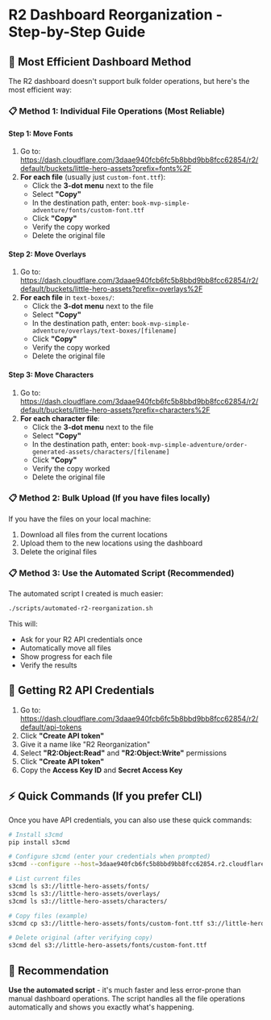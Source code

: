 # R2 Dashboard Reorganization - Step-by-Step Guide

## 🎯 **Most Efficient Dashboard Method**

The R2 dashboard doesn't support bulk folder operations, but here's the most efficient way:

### **📋 Method 1: Individual File Operations (Most Reliable)**

#### **Step 1: Move Fonts**
1. Go to: https://dash.cloudflare.com/3daae940fcb6fc5b8bbd9bb8fcc62854/r2/default/buckets/little-hero-assets?prefix=fonts%2F
2. **For each file** (usually just `custom-font.ttf`):
   - Click the **3-dot menu** next to the file
   - Select **"Copy"**
   - In the destination path, enter: `book-mvp-simple-adventure/fonts/custom-font.ttf`
   - Click **"Copy"**
   - Verify the copy worked
   - Delete the original file

#### **Step 2: Move Overlays**
1. Go to: https://dash.cloudflare.com/3daae940fcb6fc5b8bbd9bb8fcc62854/r2/default/buckets/little-hero-assets?prefix=overlays%2F
2. **For each file** in `text-boxes/`:
   - Click the **3-dot menu** next to the file
   - Select **"Copy"**
   - In the destination path, enter: `book-mvp-simple-adventure/overlays/text-boxes/[filename]`
   - Click **"Copy"**
   - Verify the copy worked
   - Delete the original file

#### **Step 3: Move Characters**
1. Go to: https://dash.cloudflare.com/3daae940fcb6fc5b8bbd9bb8fcc62854/r2/default/buckets/little-hero-assets?prefix=characters%2F
2. **For each character file**:
   - Click the **3-dot menu** next to the file
   - Select **"Copy"**
   - In the destination path, enter: `book-mvp-simple-adventure/order-generated-assets/characters/[filename]`
   - Click **"Copy"**
   - Verify the copy worked
   - Delete the original file

### **📋 Method 2: Bulk Upload (If you have files locally)**

If you have the files on your local machine:
1. Download all files from the current locations
2. Upload them to the new locations using the dashboard
3. Delete the original files

### **📋 Method 3: Use the Automated Script (Recommended)**

The automated script I created is much easier:

```bash
./scripts/automated-r2-reorganization.sh
```

This will:
- Ask for your R2 API credentials once
- Automatically move all files
- Show progress for each file
- Verify the results

## 🔑 **Getting R2 API Credentials**

1. Go to: https://dash.cloudflare.com/3daae940fcb6fc5b8bbd9bb8fcc62854/r2/default/api-tokens
2. Click **"Create API token"**
3. Give it a name like "R2 Reorganization"
4. Select **"R2:Object:Read"** and **"R2:Object:Write"** permissions
5. Click **"Create API token"**
6. Copy the **Access Key ID** and **Secret Access Key**

## ⚡ **Quick Commands (If you prefer CLI)**

Once you have API credentials, you can also use these quick commands:

```bash
# Install s3cmd
pip install s3cmd

# Configure s3cmd (enter your credentials when prompted)
s3cmd --configure --host=3daae940fcb6fc5b8bbd9bb8fcc62854.r2.cloudflarestorage.com

# List current files
s3cmd ls s3://little-hero-assets/fonts/
s3cmd ls s3://little-hero-assets/overlays/
s3cmd ls s3://little-hero-assets/characters/

# Copy files (example)
s3cmd cp s3://little-hero-assets/fonts/custom-font.ttf s3://little-hero-assets/book-mvp-simple-adventure/fonts/custom-font.ttf

# Delete original (after verifying copy)
s3cmd del s3://little-hero-assets/fonts/custom-font.ttf
```

## 🎯 **Recommendation**

**Use the automated script** - it's much faster and less error-prone than manual dashboard operations. The script handles all the file operations automatically and shows you exactly what's happening.
